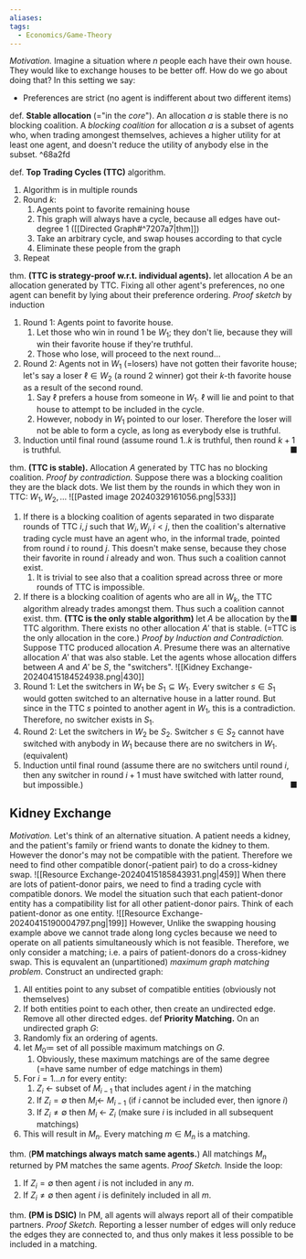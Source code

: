 ```yaml
---
aliases: 
tags:
  - Economics/Game-Theory
---
```

*Motivation.* Imagine a situation where $n$ people each have their own house. They would like to exchange houses to be better off. How do we go about doing that?
In this setting we say:
- Preferences are strict (no agent is indifferent about two different items)

def. **Stable allocation** (="in the *core*"). An allocation $a$ is stable there is no blocking coalition. 
A *blocking coalition* for allocation $a$ is a subset of agents who, when trading amongest themselves, achieves a higher utility for at least one agent, and doesn't reduce the utility of anybody else in the subset. ^68a2fd

def. **Top Trading Cycles (TTC)** algorithm.
1. Algorithm is in multiple rounds
2. Round $k$:
    1. Agents point to favorite remaining house
    2. This graph will always have a cycle, because all edges have out-degree 1 ([[Directed Graph#^7207a7|thm]])
    3. Take an arbitrary cycle, and swap houses according to that cycle
    4. Eliminate these people from the graph
3. Repeat

thm. **(TTC is strategy-proof w.r.t. individual agents).** let allocation $A$ be an allocation generated by TTC. Fixing all other agent's preferences, no one agent can benefit by lying about their preference ordering.
_Proof sketch_ by induction
1. Round 1: Agents point to favorite house.
    1. Let those who win in round 1 be $W_{1}$; they don't lie, because they will win their favorite house if they're truthful.
    2. Those who lose, will proceed to the next round…
2. Round 2: Agents not in $W_{1}$ (=losers) have not gotten their favorite house; let's say a loser $\ell \in W_{2}$ (a round 2 winner) got their $k$-th favorite house as a result of the second round.
    1. Say $\ell$ prefers a house from someone in $W_{1}$. $\ell$ will lie and point to that house to attempt to be included in the cycle.
    2. However, nobody in $W_{1}$ pointed to our loser. Therefore the loser will not be able to form a cycle, as long as everybody else is truthful.
3. Induction until final round (assume round $1..k$ is truthful, then round $k+1$ is truthful. <span style="float:right;">■</span>

thm. **(TTC is stable).** Allocation $A$ generated by TTC has no blocking coalition.
_Proof by contradiction._ Suppose there was a blocking coalition they are the black dots. We list them by the rounds in which they won in TTC: $W_{1},W_{2},\dots$
![[Pasted image 20240329161056.png|533]]
1. If there is a blocking coalition of agents separated in two disparate rounds of TTC $i,j$ such that $W_{i},W_{j},i<j$, then the coalition's alternative trading cycle must have an agent who, in the informal trade, pointed from round $i$ to round $j$. This doesn't make sense, because they chose their favorite in round $i$ already and won. Thus such a coalition cannot exist.
    1. It is trivial to see also that a coalition spread across three or more rounds of TTC is impossible.
2. If there is a blocking coalition of agents who are all in $W_{k}$, the TTC algorithm already trades amongst them. Thus such a coalition cannot exist.
<span style="float:right;">■</span>
thm. **(TTC is the only stable algorithm)** let $A$ be allocation by the TTC algorithm. There exists no other allocation $A'$ that is stable. (=TTC is the only allocation in the core.)
*Proof by Induction and Contradiction.* Suppose TTC produced allocation $A$. Presume there was an alternative allocation $A'$ that was also stable. Let the agents whose allocation differs between $A$ and $A'$ be $S$, the "switchers". ![[Kidney Exchange-20240415184524938.png|430]]
1. Round 1: Let the switchers in $W_{1}$ be $S_{1} \subseteq W_{1}$. Every switcher $s \in S_{1}$ would gotten switched to an alternative house in a latter round. But since in the TTC $s$ pointed to another agent in $W_{1}$, this is a contradiction. Therefore, no switcher exists in $S_{1}$.
2. Round 2: Let the switchers in $W_{2}$ be $S_{2}$. Switcher $s \in S_{2}$ cannot have switched with anybody in $W_{1}$ because there are no switchers in $W_{1}$. (equivalent)
3. Induction until final round (assume there are no switchers until round $i$, then any switcher in round $i+1$ must have switched with latter round, but impossible.) <span style="float:right;">■</span>

## Kidney Exchange

*Motivation.* Let's think of an alternative situation. A patient needs a kidney, and the patient's family or friend wants to donate the kidney to them. However the donor's may not be compatible with the patient. Therefore we need to find other compatible donor(-patient pair) to do a cross-kidney swap.
![[Resource Exchange-20240415185843931.png|459]]
When there are lots of patient-donor pairs, we need to find a trading cycle with compatible donors. We model the situation such that each patient-donor entity has a compatibility list for all other patient-donor pairs. Think of each patient-donor as one entity. ![[Resource Exchange-20240415190004797.png|199]]
However, Unlike the swapping housing example above we cannot trade along long cycles because we need to operate on all patients simultaneously which is not feasible. Therefore, we only consider a matching; i.e. a pairs of patient-donors do a cross-kidney swap. This is equvalent an (unpartitioned) *maximum graph matching problem*. Construct an undirected graph:
1. All entities point to any subset of compatible entities (obviously not themselves)
2. If both entities point to each other, then create an undirected edge. Remove all other directed edges.
def **Priority Matching.** On an undirected graph $G$:
1. Randomly fix an ordering of agents.
2. let $M_{0}\coloneqq$ set of all possible maximum matchings on $G$.
    1. Obviously, these maximum matchings are of the same degree (=have same number of edge matchings in them)
3. For $i=1\dots n$ for every entity:
    1. $Z_{i}$ ← subset of $M_{i-1}$ that includes agent $i$ in the matching
    2. If $Z_{i}= \emptyset$ then $M_{i}$← $M_{i-1}$ (if $i$ cannot be included ever, then ignore $i$)
    3. If $Z_{i}\neq \emptyset$ then $M_{i}$ ← $Z_{i}$ (make sure $i$ is included in all subsequent matchings)
4. This will result in $M_{n}$. Every matching $m \in M_{n}$ is a matching.

thm. (**PM matchings always match same agents.**) All matchings $M_{n}$ returned by PM matches the same agents. 
*Proof Sketch.* Inside the loop:
1. If $Z_{i}= \emptyset$ then agent $i$ is not included in any $m$. 
2. If $Z_{i}\neq \emptyset$ then agent $i$ is definitely included in all $m$.

thm. **(PM is DSIC)** In PM, all agents will always report all of their compatible partners.
*Proof Sketch.* Reporting a lesser number of edges will only reduce the edges they are connected to, and thus only makes it less possible to be included in a matching.

